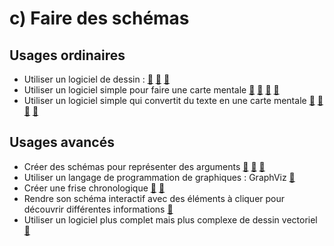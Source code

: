 # c) Faire des schémas

<!-- Ajouter : intérêts / risques possibles des schémas faits avec l'ordinateur
Intérêts : 
- clarté du schéma
- possibilité d'imprimer le schéma ou de le partager (sur l'ENT, un site …)
- pratique quand on veut simplement distribuer une synthèse sur un point du cours ou tout un chapitre (déjà fait => pas de perte de temps)
Risques possibles :
- schéma pas construit petit à petit, mais présenté d'un coup, en bloc
=> Mais : une fois qu'on a fait le schéma final, on peut soit faire une version avec des vides à compléter au tableau, soit une version qui apparaît par étape. Avantage de la version numérique par étapes : les élèves voient à l'avance la place nécessaire pour faire le schéma (sinon : "Ça va prendre combien de place ?” ils risquent d'attendre que le schéma soit terminé avant le prendre en note)
 -->

## Usages ordinaires
* Utiliser un logiciel de dessin : [🔗](https://excalidraw.com/) [🔗](https://docs.google.com/drawings/u/0/create) [🔗](https://www.tldraw.com/)
* Utiliser un logiciel simple pour faire une carte mentale [🔗](http://mindmaps.app/) [🔗](https://coggle.it/) [🔗](https://www.zenflowchart.com/) [🔗](https://gitmind.com/)
* Utiliser un logiciel simple qui convertit du texte en une carte mentale [🔗](https://mymarkmap.vercel.app/) [🔗](https://tobloef.com/text2mindmap/) [🔗](https://flowchart.fun/) [🔗](https://markmap.js.org/repl)

<!-- https://billthornton.github.io/markmap-editor/ -->

## Usages avancés
* Créer des schémas pour représenter des arguments [🔗](https://eyssette.github.io/argument-map/) [🔗](http://argument.mindmup.com) [🔗](https://argdown.org/)
* Utiliser un langage de programmation de graphiques : GraphViz [🔗](https://github.com/eyssette/graphviz-examples)
* Créer une frise chronologique [🔗](https://outilstice.com/2020/06/outils-creer-frises-chronologiques/) [🔗](https://dynalist.io/d/AVblXCS_wLyhYa5Vv09X0cFJ#z=lMqVNIBrVvEdqSVLcxavgyhY)
* Rendre son schéma interactif avec des éléments à cliquer pour découvrir différentes informations  [🔗](https://www.genial.ly/)
* Utiliser un logiciel plus complet mais plus complexe de dessin vectoriel [🔗](draw.io)